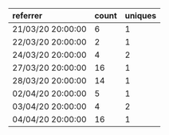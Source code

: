 | referrer          | count | uniques |
| :---------------- | :---- | :------ |
| 21/03/20 20:00:00 | 6     | 1       |
| 22/03/20 20:00:00 | 2     | 1       |
| 24/03/20 20:00:00 | 4     | 2       |
| 27/03/20 20:00:00 | 16    | 1       |
| 28/03/20 20:00:00 | 14    | 1       |
| 02/04/20 20:00:00 | 5     | 1       |
| 03/04/20 20:00:00 | 4     | 2       |
| 04/04/20 20:00:00 | 16    | 1       |
